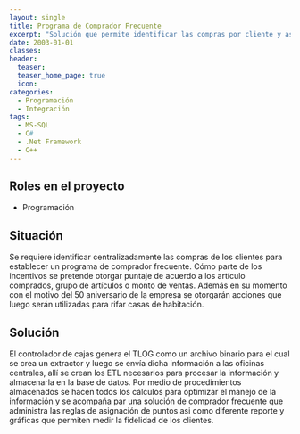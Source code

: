 ```yaml
---
layout: single
title: Programa de Comprador Frecuente
excerpt: "Solución que permite identificar las compras por cliente y asignar puntos de acuerdo a artículos comprados, grupo de artículos o por monto de compras."
date: 2003-01-01
classes: 
header: 
  teaser: 
  teaser_home_page: true
  icon: 
categories:
  - Programación
  - Integración
tags:  
  - MS-SQL
  - C#
  - .Net Framework
  - C++
---
```


## Roles en el proyecto

- Programación

## Situación

Se requiere identificar centralizadamente las compras de los clientes para establecer un programa de comprador frecuente. Cómo parte de los incentivos se pretende otorgar puntaje de acuerdo a los artículo comprados, grupo de artículos o monto de ventas. Además en su momento con el motivo del 50 aniversario de la empresa se otorgarán acciones que luego serán utilizadas para rifar casas de habitación.

## Solución

El controlador de cajas genera el TLOG como un archivo binario para el cual se crea un extractor y luego se envía dicha información a las oficinas centrales, allí se crean los ETL necesarios para procesar la información y almacenarla en la base de datos. Por medio de procedimientos almacenados se hacen todos los cálculos para optimizar el manejo de la información y se acompaña par una solución de comprador frecuente que administra las reglas de asignación de puntos asi como diferente reporte y gráficas que permiten medir la fidelidad de los clientes.
